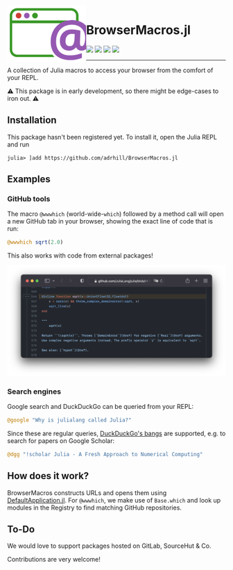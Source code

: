 <img align="left" src="docs/src/assets/logo.svg" height="130">

# BrowserMacros.jl

[![][docs-im]][docs] [![][docs-dev-im]][docs-dev] [![][ci-im]][ci] [![][cov-im]][cov]

---
A collection of Julia macros to access your browser from the comfort of your REPL.  

⚠️ This package is in early development, so there might be edge-cases to iron out. ⚠️

## Installation 
This package hasn't been registered yet.
To install it, open the Julia REPL and run 
```julia-repl
julia> ]add https://github.com/adrhill/BrowserMacros.jl
```

## Examples
### GitHub tools
The macro `@wwwhich` (world-wide-`which`) followed by a method call will open a new GitHub tab in your browser, showing the exact line of code that is run:
```julia
@wwwhich sqrt(2.0) 
```

This also works with code from external packages!

![](./docs/src/assets/wwwhich.png)

<!-- GitHub's git blame view can be opened in the same fashion:
```julia
@blame exp(5) 
``` 
-->

### Search engines
Google search and DuckDuckGo can be queried from your REPL:
```julia
@google "Why is julialang called Julia?"  
```

Since these are regular queries, [DuckDuckGo's bangs](https://duckduckgo.com/bang) are supported, e.g. to search for papers on Google Scholar: 
```julia
@dgg "!scholar Julia - A Fresh Approach to Numerical Computing"                     
```

## How does it work?
BrowserMacros constructs URLs and opens them using [DefaultApplication.jl](https://github.com/tpapp/DefaultApplication.jl). 
For `@wwwhich`, we make use of `Base.which` and look up modules in the Registry to find matching GitHub repositories.

## To-Do
We would love to support packages hosted on GitLab, SourceHut & Co.

Contributions are very welcome!

[docs-im]: https://img.shields.io/badge/docs-stable-blue.svg
[docs]: hhttps://adrhill.github.io/BrowserMacros.jl/stable/

[docs-dev-im]: https://img.shields.io/badge/docs-main-blue.svg
[docs-dev]: https://adrhill.github.io/BrowserMacros.jl/dev/

[ci-im]: https://github.com/adrhill/BrowserMacros.jl/actions/workflows/CI.yml/badge.svg?branch=main
[ci]: https://github.com/adrhill/BrowserMacros.jl/actions/workflows/CI.yml?query=branch%3Amain

[cov-im]: https://codecov.io/gh/adrhill/BrowserMacros.jl/branch/main/graph/badge.svg
[cov]: https://codecov.io/gh/adrhill/BrowserMacros.jl